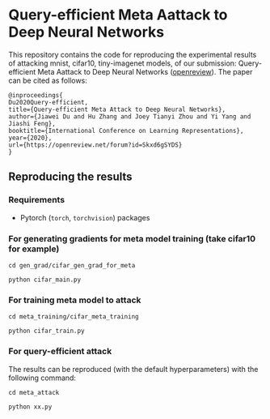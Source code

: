 # Query-efficient Meta Aattack to Deep Neural Networks
This repository contains the code for reproducing the experimental results of attacking mnist, cifar10, tiny-imagenet models, of our submission: Query-efficient Meta Aattack to Deep Neural Networks ([openreview](https://openreview.net/forum?id=Skxd6gSYDS)). The paper can be cited as follows:
```
@inproceedings{
Du2020Query-efficient,
title={Query-efficient Meta Attack to Deep Neural Networks},
author={Jiawei Du and Hu Zhang and Joey Tianyi Zhou and Yi Yang and Jiashi Feng},
booktitle={International Conference on Learning Representations},
year={2020},
url={https://openreview.net/forum?id=Skxd6gSYDS}
}
```

## Reproducing the results
### Requirements
* Pytorch (`torch`, `torchvision`) packages
### For generating gradients for meta model training (take cifar10 for example)
`cd gen_grad/cifar_gen_grad_for_meta`

`python cifar_main.py`
### For training meta model to attack
`cd meta_training/cifar_meta_training`

`python cifar_train.py`
### For query-efficient attack
The results can be reproduced (with the default hyperparameters) with the following command:

`cd meta_attack`

`python xx.py`

